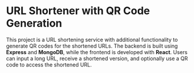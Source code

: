 # URL Shortener with QR Code Generation

This project is a URL shortening service with additional functionality to generate QR codes for the shortened URLs. The backend is built using **Express** and **MongoDB**, while the frontend is developed with **React**. Users can input a long URL, receive a shortened version, and optionally use a QR code to access the shortened URL.
